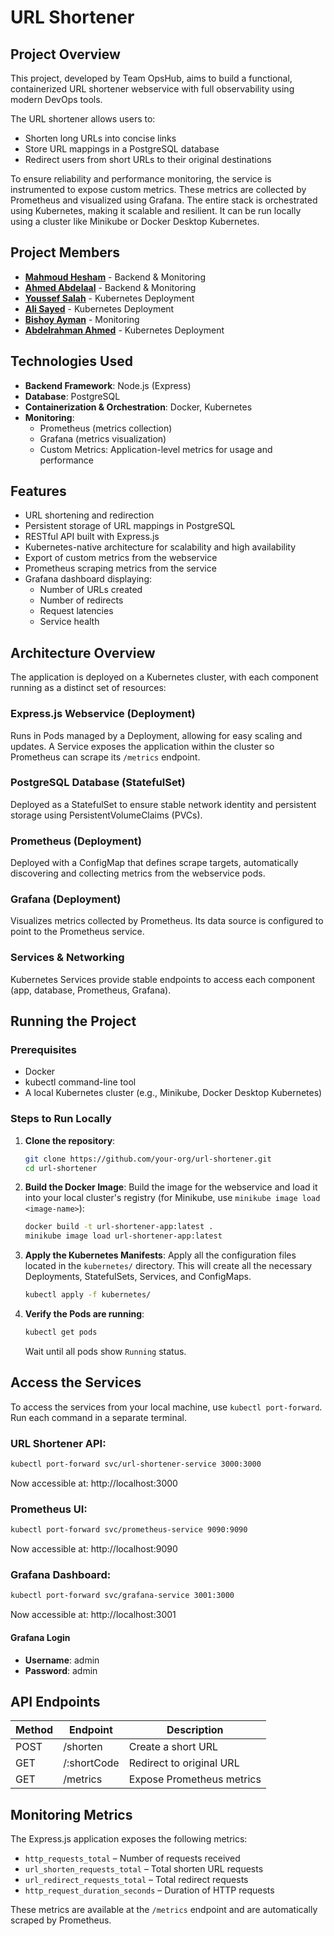 # URL Shortener

## Project Overview

This project, developed by Team OpsHub, aims to build a functional, containerized URL shortener webservice with full observability using modern DevOps tools.

The URL shortener allows users to:
- Shorten long URLs into concise links
- Store URL mappings in a PostgreSQL database
- Redirect users from short URLs to their original destinations

To ensure reliability and performance monitoring, the service is instrumented to expose custom metrics. These metrics are collected by Prometheus and visualized using Grafana. The entire stack is orchestrated using Kubernetes, making it scalable and resilient. It can be run locally using a cluster like Minikube or Docker Desktop Kubernetes.

## Project Members

- **[Mahmoud Hesham](https://github.com/mahmoudhesham-gad)** - Backend & Monitoring
- **[Ahmed Abdelaal](https://github.com/ahmed-226)** - Backend & Monitoring
- **[Youssef Salah](https://github.com/youssefsalah9)** - Kubernetes Deployment
- **[Ali Sayed](https://github.com/alisayed-20)** - Kubernetes Deployment
- **[Bishoy Ayman](https://github.com/Bishoy77)** - Monitoring
- **[Abdelrahman Ahmed](https://github.com/AbdoViper23)** - Kubernetes Deployment

## Technologies Used

- **Backend Framework**: Node.js (Express)
- **Database**: PostgreSQL
- **Containerization & Orchestration**: Docker, Kubernetes
- **Monitoring**:
  - Prometheus (metrics collection)
  - Grafana (metrics visualization)
  - Custom Metrics: Application-level metrics for usage and performance

## Features

- URL shortening and redirection
- Persistent storage of URL mappings in PostgreSQL
- RESTful API built with Express.js
- Kubernetes-native architecture for scalability and high availability
- Export of custom metrics from the webservice
- Prometheus scraping metrics from the service
- Grafana dashboard displaying:
  - Number of URLs created
  - Number of redirects
  - Request latencies
  - Service health

## Architecture Overview

The application is deployed on a Kubernetes cluster, with each component running as a distinct set of resources:

### Express.js Webservice (Deployment)
Runs in Pods managed by a Deployment, allowing for easy scaling and updates. A Service exposes the application within the cluster so Prometheus can scrape its `/metrics` endpoint.

### PostgreSQL Database (StatefulSet)
Deployed as a StatefulSet to ensure stable network identity and persistent storage using PersistentVolumeClaims (PVCs).

### Prometheus (Deployment)
Deployed with a ConfigMap that defines scrape targets, automatically discovering and collecting metrics from the webservice pods.

### Grafana (Deployment)
Visualizes metrics collected by Prometheus. Its data source is configured to point to the Prometheus service.

### Services & Networking
Kubernetes Services provide stable endpoints to access each component (app, database, Prometheus, Grafana).

## Running the Project

### Prerequisites

- Docker
- kubectl command-line tool
- A local Kubernetes cluster (e.g., Minikube, Docker Desktop Kubernetes)

### Steps to Run Locally

1. **Clone the repository**:
   ```bash
   git clone https://github.com/your-org/url-shortener.git
   cd url-shortener
   ```

2. **Build the Docker Image**:
   Build the image for the webservice and load it into your local cluster's registry (for Minikube, use `minikube image load <image-name>`):
   ```bash
   docker build -t url-shortener-app:latest .
   minikube image load url-shortener-app:latest
   ```

3. **Apply the Kubernetes Manifests**:
   Apply all the configuration files located in the `kubernetes/` directory. This will create all the necessary Deployments, StatefulSets, Services, and ConfigMaps.
   ```bash
   kubectl apply -f kubernetes/
   ```

4. **Verify the Pods are running**:
   ```bash
   kubectl get pods
   ```
   Wait until all pods show `Running` status.

## Access the Services

To access the services from your local machine, use `kubectl port-forward`. Run each command in a separate terminal.

### URL Shortener API:
```bash
kubectl port-forward svc/url-shortener-service 3000:3000
```
Now accessible at: http://localhost:3000

### Prometheus UI:
```bash
kubectl port-forward svc/prometheus-service 9090:9090
```
Now accessible at: http://localhost:9090

### Grafana Dashboard:
```bash
kubectl port-forward svc/grafana-service 3001:3000
```
Now accessible at: http://localhost:3001

#### Grafana Login
- **Username**: admin
- **Password**: admin

## API Endpoints

| Method | Endpoint     | Description                |
|--------|-------------|----------------------------|
| POST   | /shorten    | Create a short URL         |
| GET    | /:shortCode | Redirect to original URL   |
| GET    | /metrics    | Expose Prometheus metrics  |

## Monitoring Metrics

The Express.js application exposes the following metrics:

- `http_requests_total` – Number of requests received
- `url_shorten_requests_total` – Total shorten URL requests
- `url_redirect_requests_total` – Total redirect requests
- `http_request_duration_seconds` – Duration of HTTP requests

These metrics are available at the `/metrics` endpoint and are automatically scraped by Prometheus.
